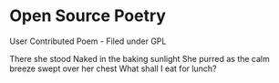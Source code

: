Open Source Poetry
==================
User Contributed Poem - Filed under GPL

There she stood
Naked in the baking sunlight
She purred
as the calm breeze swept over her chest
What shall I eat for lunch?